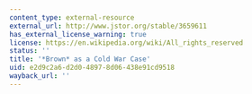 ```yaml
---
content_type: external-resource
external_url: http://www.jstor.org/stable/3659611
has_external_license_warning: true
license: https://en.wikipedia.org/wiki/All_rights_reserved
status: ''
title: '*Brown* as a Cold War Case'
uid: e2d9c2a6-d2d0-4897-8d06-438e91cd9518
wayback_url: ''
---
```


